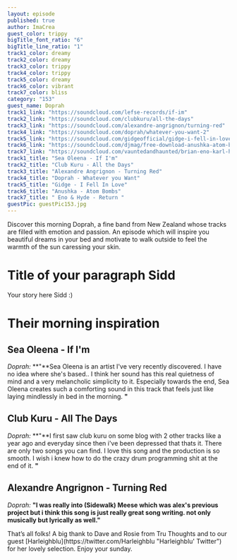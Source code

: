```yaml
---
layout: episode
published: true
author: ImaCrea
guest_color: trippy
bigTitle_font_ratio: "6"
bigTitle_line_ratio: "1"
track1_color: dreamy
track2_color: dreamy
track3_color: trippy
track4_color: trippy
track5_color: dreamy
track6_color: vibrant
track7_color: bliss
category: "153"
guest_name: Doprah
track1_link: "https://soundcloud.com/lefse-records/if-im"
track2_link: "https://soundcloud.com/clubkuru/all-the-days"
track3_link: "https://soundcloud.com/alexandre-angrignon/turning-red"
track4_link: "https://soundcloud.com/doprah/whatever-you-want-2"
track5_link: "https://soundcloud.com/gidgeofficial/gidge-i-fell-in-love"
track6_link: "https://soundcloud.com/djmag/free-download-anushka-atom-bombs-vip"
track7_link: "https://soundcloud.com/vauntedandhaunted/brian-eno-karl-hyde-return"
track1_title: "Sea Oleena - If I'm"
track2_title: "Club Kuru - All the Days"
track3_title: "Alexandre Angrignon - Turning Red"
track4_title: "Doprah - Whatever you Want"
track5_title: "Gidge - I Fell In Love"
track6_title: "Anushka - Atom Bombs"
track7_title: " Eno & Hyde - Return "
guestPic: guestPic153.jpg
---
```


<p id="introduction">
Discover this morning Doprah, a fine band from New Zealand whose tracks are filled with emotion and passion. An episode which will inspire you beautiful dreams in your bed and motivate to walk outside to feel the warmth of the sun caressing your skin.</p>
 
# Title of your paragraph Sidd
 
Your story here Sidd :)
 
# Their morning inspiration
 
## Sea Oleena - If I'm
_Doprah:_ **"**Sea Oleena is an artist I've very recently discovered. I have no idea where she's based.. I think her sound has this real quietness of mind and a very melancholic simplicity to it. Especially towards the end, Sea Oleena creates such a comforting sound in this track that feels just like laying mindlessly in bed in the morning. **"**
 
## Club Kuru - All The Days
_Doprah:_ **"**I first saw club kuru on some blog with 2 other tracks like a year ago and everyday since then i've been depressed that thats it. There are only two songs you can find. I love this song and the production is so smooth. I wish i knew how to do the crazy drum programming shit at the end of it. **"**
 
## Alexandre Angrignon - Turning Red
_Doprah:_ **"**I was really into (Sidewalk) Meese which was alex's previous project but i think this song is just really great song writing. not only musically but lyrically as well.**"**
 
<p id="outroduction">
That’s all folks! A big thank to Dave and Rosie from Tru Thoughts and to our guest [Harleighblu](https://twitter.com/Harleighblu "Harleighblu' Twitter") for her lovely selection. Enjoy your sunday.
</p>